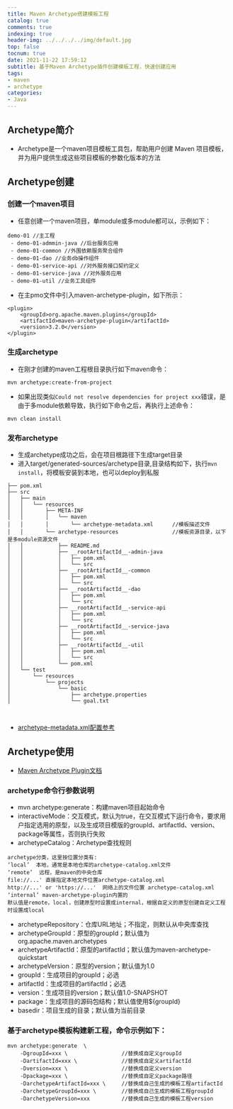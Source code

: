 ```yaml
---
title: Maven Archetype搭建模板工程
catalog: true
comments: true
indexing: true
header-img: ../../../../img/default.jpg
top: false
tocnum: true
date: 2021-11-22 17:59:12
subtitle: 基于Maven Archetype插件创建模板工程，快速创建应用
tags:
- maven
- archetype
categories:
- Java
---
```


## Archetype简介
- Archetype是一个maven项目模板工具包，帮助用户创建 Maven 项目模板，并为用户提供生成这些项目模板的参数化版本的方法

## Archetype创建
### 创建一个maven项目
- 任意创建一个maven项目，单module或多module都可以，示例如下：

```
demo-01 //主工程
 - demo-01-admmin-java //后台服务应用
 - demo-01-common //外围依赖服务聚合组件
 - demo-01-dao //业务db操作组件
 - demo-01-service-api //对外服务接口契约定义
 - demo-01-service-java //对外服务应用
 - demo-01-util //业务工具组件
```

- 在主pmo文件中引入maven-archetype-plugin，如下所示：

```
<plugin>
    <groupId>org.apache.maven.plugins</groupId>
    <artifactId>maven-archetype-plugin</artifactId>
    <version>3.2.0</version>
</plugin>
```
### 生成archetype
- 在刚才创建的maven工程根目录执行如下maven命令：

```
mvn archetype:create-from-project
```
- 如果出现类似`Could not resolve dependencies for project xxx`错误，是由于多module依赖导致，执行如下命令之后，再执行上述命令：

```
mvn clean install
```

### 发布archetype
- 生成archetype成功之后，会在项目根路径下生成target目录
- 进入target/generated-sources/archetype目录,目录结构如下，执行`mvn install`，将模板安装到本地，也可以deploy到私服

```
├── pom.xml
├── src
│   ├── main
│   │   └── resources
│   │       ├── META-INF
│   │       │   └── maven
│   │       │       └── archetype-metadata.xml      //模板描述文件
│   │       └── archetype-resources                 //模板资源目录，以下是多module资源文件
│   │           ├── README.md
│   │           ├── __rootArtifactId__-admin-java
│   │           │   ├── pom.xml
│   │           │   └── src
│   │           ├── __rootArtifactId__-common
│   │           │   ├── pom.xml
│   │           │   └── src
│   │           ├── __rootArtifactId__-dao
│   │           │   ├── pom.xml
│   │           │   └── src
│   │           ├── __rootArtifactId__-service-api
│   │           │   ├── pom.xml
│   │           │   └── src
│   │           ├── __rootArtifactId__-service-java
│   │           │   ├── pom.xml
│   │           │   └── src
│   │           ├── __rootArtifactId__-util
│   │           │   ├── pom.xml
│   │           │   └── src
│   │           └── pom.xml
│   └── test
│       └── resources
│           └── projects
│               └── basic
│                   ├── archetype.properties
│                   └── goal.txt



```

- [archetype-metadata.xml配置参考](http://maven.apache.org/archetype/archetype-models/archetype-descriptor/archetype-descriptor.html)

## Archetype使用
- [Maven Archetype Plugin文档](http://maven.apache.org/archetype/maven-archetype-plugin/generate-mojo.html)

### archetype命令行参数说明
- mvn archetype:generate：构建maven项目起始命令
- interactiveMode：交互模式，默认为true，在交互模式下运行命令，要求用户指定选用的原型，以及生成项目模版的groupId、artifactId、version、package等属性，否则执行失败
- archetypeCatalog：Archetype查找规则

```
archetype分类，这里按位置分类有:
‘local’  本地，通常是本地仓库的archetype-catalog.xml文件
‘remote’  远程，是maven的中央仓库
file://...' 直接指定本地文件位置archetype-catalog.xml
http://...' or 'https://...'  网络上的文件位置 archetype-catalog.xml
‘internal’ maven-archetype-plugin内置的
默认值是remote，local，创建原型时设置成internal，根据自定义的原型创建自定义工程时设置成local
```
- archetypeRepository：仓库URL地址；不指定，则默认从中央库查找
- archetypeGroupId：原型的groupId；默认值为org.apache.maven.archetypes
- archetypeArtifactId：原型的artifactId；默认值为maven-archetype-quickstart
- archetypeVersion：原型的version；默认值为1.0
- groupId：生成项目的groupId；必选
- artifactId：生成项目的artifactId；必选
- version：生成项目的version；默认值1.0-SNAPSHOT
- package：生成项目的源码包结构；默认值使用${groupId}
- basedir：项目生成的目录；默认值为当前目录

### 基于archetype模板构建新工程，命令示例如下：

```
mvn archetype:generate  \
    -DgroupId=xxx \                 //替换成自定义groupId
    -DartifactId=xxx \              //替换成自定义artifactId
    -Dversion=xxx \                 //替换成自定义version
    -Dpackage=xxx \                 //替换成自定义package路径
    -DarchetypeArtifactId=xxx \     //替换成自己生成的模板工程artifactId
    -DarchetypeGroupId=xxx \        //替换成自己生成的模板工程groupId
    -DarchetypeVersion=xxx          //替换成自己生成的模板工程version
```

